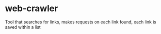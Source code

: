 # web-crawler
Tool that searches for links, makes requests on each link found, each link is saved within a list
